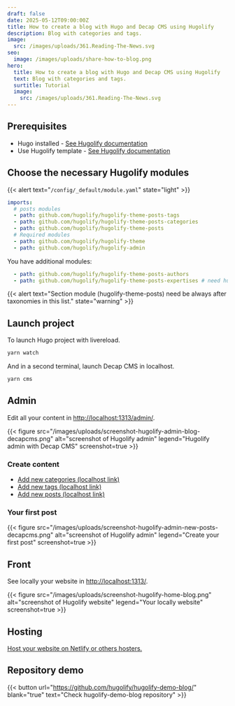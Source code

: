 ```yaml
---
draft: false
date: 2025-05-12T09:00:00Z
title: How to create a blog with Hugo and Decap CMS using Hugolify
description: Blog with categories and tags.
image:
  src: /images/uploads/361.Reading-The-News.svg
seo:
  image: /images/uploads/share-how-to-blog.png
hero:
  title: How to create a blog with Hugo and Decap CMS using Hugolify
  text: Blog with categories and tags.
  surtitle: Tutorial
  image:
    src: /images/uploads/361.Reading-The-News.svg
---
```


## Prerequisites

* Hugo installed - [See Hugolify documentation](/docs/getting-started/prerequisites/)
* Use Hugolify template - [See Hugolify documentation](/docs/getting-started/install/) 

## Choose the necessary Hugolify modules

{{< alert text="`/config/_default/module.yaml`" state="light" >}}

```yaml
imports:
  # posts modules
  - path: github.com/hugolify/hugolify-theme-posts-tags
  - path: github.com/hugolify/hugolify-theme-posts-categories
  - path: github.com/hugolify/hugolify-theme-posts
  # Required modules
  - path: github.com/hugolify/hugolify-theme
  - path: github.com/hugolify/hugolify-admin
```

You have additional modules:

```yaml
  - path: github.com/hugolify/hugolify-theme-posts-authors
  - path: github.com/hugolify/hugolify-theme-posts-expertises # need hugolify-theme-expertises too
```

{{< alert text="Section module (hugolify-theme-posts) need be always after taxonomies in this list." state="warning" >}}

## Launch project

To launch Hugo project with livereload.

```bash
yarn watch
```

And in a second terminal, launch Decap CMS in localhost.

```bash
yarn cms
```

## Admin

Edit all your content in [http://localhost:1313/admin/](http://localhost:1313/admin/).

{{< figure src="/images/uploads/screenshot-hugolify-admin-blog-decapcms.png" alt="screenshot of Hugolify admin" legend="Hugolify admin with Decap CMS" screenshot=true >}}

### Create content

* [Add new categories (localhost link)](http://localhost:1313/admin/#/collections/categories/new)
* [Add new tags (localhost link)](http://localhost:1313/admin/#/collections/tags/new)
* [Add new posts (localhost link)](http://localhost:1313/admin/#/collections/posts/new)

### Your first post

{{< figure src="/images/uploads/screenshot-hugolify-admin-new-posts-decapcms.png" alt="screenshot of Hugolify admin" legend="Create your first post" screenshot=true >}}

## Front

See locally your website in [http://localhost:1313/](http://localhost:1313/).

{{< figure src="/images/uploads/screenshot-hugolify-home-blog.png" alt="screenshot of Hugolify website" legend="Your locally website" screenshot=true >}}

## Hosting

[Host your website on Netlify or others hosters.](/docs/getting-started/hosting/)

## Repository demo

{{< button url="https://github.com/hugolify/hugolify-demo-blog/" blank="true" text="Check hugolify-demo-blog repository" >}}
